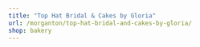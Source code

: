 ```yaml
---
title: "Top Hat Bridal & Cakes by Gloria"
url: /morganton/top-hat-bridal-and-cakes-by-gloria/
shop: bakery
---
```

